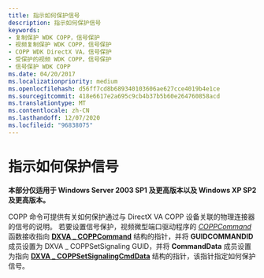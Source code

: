 ```yaml
---
title: 指示如何保护信号
description: 指示如何保护信号
keywords:
- 复制保护 WDK COPP，信号保护
- 视频复制保护 WDK COPP，信号保护
- COPP WDK DirectX VA，信号保护
- 受保护的视频 WDK COPP，信号保护
- 信号保护 WDK COPP
ms.date: 04/20/2017
ms.localizationpriority: medium
ms.openlocfilehash: d56ff7cd8b689340103606ae627cce4019b4e1ce
ms.sourcegitcommit: 418e6617e2a695c9cb4b37b5b60e264760858acd
ms.translationtype: MT
ms.contentlocale: zh-CN
ms.lasthandoff: 12/07/2020
ms.locfileid: "96838075"
---
```

# <a name="instructing-how-to-protect-the-signal"></a>指示如何保护信号


**本部分仅适用于 Windows Server 2003 SP1 及更高版本以及 Windows XP SP2 及更高版本。**

COPP 命令可提供有关如何保护通过与 DirectX VA COPP 设备关联的物理连接器的信号的说明。 若要设置信号保护，视频微型端口驱动程序的 [*COPPCommand*](./coppcommand.md) 函数接收指向 [**DXVA \_ COPPCommand**](/windows-hardware/drivers/ddi/dxva/ns-dxva-_dxva_coppcommand) 结构的指针，并将 **GUIDCOMMANDID** 成员设置为 DXVA \_ COPPSetSignaling GUID，并将 **CommandData** 成员设置为指向 [**DXVA \_ COPPSetSignalingCmdData**](/windows-hardware/drivers/ddi/dxva/ns-dxva-_dxva_coppsetsignalingcmddata) 结构的指针，该指针指定如何保护信号。

 

